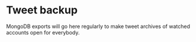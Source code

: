 # Tweet backup

MongoDB exports will go here regularly to make tweet archives of watched accounts open for everybody.